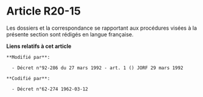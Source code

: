# Article R20-15

Les dossiers et la correspondance se rapportant aux procédures visées à la présente section sont rédigés en langue française.

**Liens relatifs à cet article**

	**Modifié par**:

	  - Décret n°92-286 du 27 mars 1992 - art. 1 () JORF 29 mars 1992

	**Codifié par**:

	  - Décret n°62-274 1962-03-12
